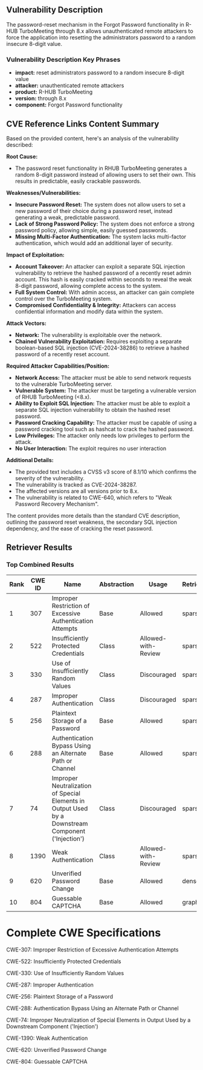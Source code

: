 ## Vulnerability Description
The password-reset mechanism in the Forgot Password functionality in R-HUB TurboMeeting through 8.x allows unauthenticated remote attackers to force the application into resetting the administrators password to a random insecure 8-digit value.

### Vulnerability Description Key Phrases
- **impact:** reset administrators password to a random insecure 8-digit value
- **attacker:** unauthenticated remote attackers
- **product:** R-HUB TurboMeeting
- **version:** through 8.x
- **component:** Forgot Password functionality

## CVE Reference Links Content Summary
Based on the provided content, here's an analysis of the vulnerability described:

**Root Cause:**

*   The password reset functionality in RHUB TurboMeeting generates a random 8-digit password instead of allowing users to set their own. This results in predictable, easily crackable passwords.

**Weaknesses/Vulnerabilities:**

*   **Insecure Password Reset:** The system does not allow users to set a new password of their choice during a password reset, instead generating a weak, predictable password.
*   **Lack of Strong Password Policy:** The system does not enforce a strong password policy, allowing simple, easily guessed passwords.
*   **Missing Multi-Factor Authentication:** The system lacks multi-factor authentication, which would add an additional layer of security.

**Impact of Exploitation:**

*   **Account Takeover:** An attacker can exploit a separate SQL injection vulnerability to retrieve the hashed password of a recently reset admin account. This hash is easily cracked within seconds to reveal the weak 8-digit password, allowing complete access to the system.
*   **Full System Control:** With admin access, an attacker can gain complete control over the TurboMeeting system.
*   **Compromised Confidentiality & Integrity:** Attackers can access confidential information and modify data within the system.

**Attack Vectors:**

*   **Network:** The vulnerability is exploitable over the network.
*   **Chained Vulnerability Exploitation:** Requires exploiting a separate boolean-based SQL injection (CVE-2024-38286) to retrieve a hashed password of a recently reset account.

**Required Attacker Capabilities/Position:**

*   **Network Access:** The attacker must be able to send network requests to the vulnerable TurboMeeting server.
*   **Vulnerable System:** The attacker must be targeting a vulnerable version of RHUB TurboMeeting (<8.x).
*   **Ability to Exploit SQL Injection:** The attacker must be able to exploit a separate SQL injection vulnerability to obtain the hashed reset password.
*   **Password Cracking Capability:** The attacker must be capable of using a password cracking tool such as hashcat to crack the hashed password.
*   **Low Privileges:** The attacker only needs low privileges to perform the attack.
*  **No User Interaction:** The exploit requires no user interaction

**Additional Details:**

*   The provided text includes a CVSS v3 score of 8.1/10 which confirms the severity of the vulnerability.
*   The vulnerability is tracked as CVE-2024-38287.
*   The affected versions are all versions prior to 8.x.
*   The vulnerability is related to CWE-640, which refers to "Weak Password Recovery Mechanism".

The content provides more details than the standard CVE description, outlining the password reset weakness, the secondary SQL injection dependency, and the ease of cracking the reset password.

## Retriever Results

### Top Combined Results

| Rank | CWE ID | Name | Abstraction | Usage  | Retrievers | Individual Scores |
|------|--------|------|-------------|-------|------------|-------------------|
| 1 | 307 | Improper Restriction of Excessive Authentication Attempts | Base | Allowed | sparse | 0.071 |
| 2 | 522 | Insufficiently Protected Credentials | Class | Allowed-with-Review | sparse | 0.068 |
| 3 | 330 | Use of Insufficiently Random Values | Class | Discouraged | sparse | 0.066 |
| 4 | 287 | Improper Authentication | Class | Discouraged | sparse | 0.065 |
| 5 | 256 | Plaintext Storage of a Password | Base | Allowed | sparse | 0.065 |
| 6 | 288 | Authentication Bypass Using an Alternate Path or Channel | Base | Allowed | sparse | 0.064 |
| 7 | 74 | Improper Neutralization of Special Elements in Output Used by a Downstream Component ('Injection') | Class | Discouraged | sparse | 0.064 |
| 8 | 1390 | Weak Authentication | Class | Allowed-with-Review | sparse | 0.064 |
| 9 | 620 | Unverified Password Change | Base | Allowed | dense | 0.535 |
| 10 | 804 | Guessable CAPTCHA | Base | Allowed | graph | 0.003 |



# Complete CWE Specifications

CWE-307: Improper Restriction of Excessive Authentication Attempts

CWE-522: Insufficiently Protected Credentials

CWE-330: Use of Insufficiently Random Values

CWE-287: Improper Authentication

CWE-256: Plaintext Storage of a Password

CWE-288: Authentication Bypass Using an Alternate Path or Channel

CWE-74: Improper Neutralization of Special Elements in Output Used by a Downstream Component ('Injection')

CWE-1390: Weak Authentication

CWE-620: Unverified Password Change

CWE-804: Guessable CAPTCHA